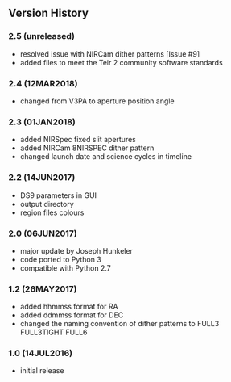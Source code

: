 ## Version History

### 2.5 (unreleased)

- resolved issue with NIRCam dither patterns [Issue #9]
- added files to meet the Teir 2 community software standards

### 2.4 (12MAR2018)

- changed from V3PA to aperture position angle

### 2.3 (01JAN2018)

- added NIRSpec fixed slit apertures
- added NIRCam 8NIRSPEC dither pattern
- changed launch date and science cycles in timeline

### 2.2 (14JUN2017)

- DS9 parameters in GUI
- output directory
- region files colours

### 2.0 (06JUN2017)

- major update by Joseph Hunkeler
- code ported to Python 3
- compatible with Python 2.7

### 1.2 (26MAY2017)

- added hhmmss format for RA 
- added ddmmss format for DEC
- changed the naming convention of dither patterns to FULL3 FULL3TIGHT FULL6

### 1.0 (14JUL2016)

- initial release
